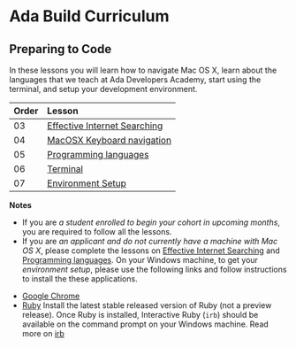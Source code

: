 # Ada Build Curriculum

## Preparing to Code

In these lessons you will learn how to navigate Mac OS X, learn about the languages that we teach at Ada Developers Academy, start using the terminal, and setup your development environment.

| Order | Lesson                                                |
| :---- | :---------------------------------------------------- |
| 03    | [Effective Internet Searching](./internet-searching/) |
| 04    | [MacOSX Keyboard navigation](./keyboard-navigation/)  |
| 05    | [Programming languages](./ada-languages)              |
| 06    | [Terminal](./terminal/)                               |
| 07    | [Environment Setup](./environment-setup/)             |

**Notes**
* If you are *a student enrolled to begin your cohort in upcoming months*, you are required to follow all the lessons.
* If you are *an applicant and do not currently have a machine with Mac OS X*, please complete the lessons on [Effective Internet Searching](./internet-searching/) and [Programming languages](./ada-languages). On your Windows machine, to get your *environment setup*, please use the following links and follow instructions to install the these applications.
- [Google Chrome](https://www.google.com/chrome/)
- [Ruby](https://www.ruby-lang.org/en/documentation/installation/#rubyinstaller) Install the latest stable released version of Ruby (not a preview release). Once Ruby is installed, Interactive Ruby (`irb`) should be available on the command prompt on your Windows machine. Read more on [irb](https://github.com/Ada-Developers-Academy/jump-start/tree/master/preparing-to-code/environment-setup#interactive-ruby)
